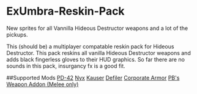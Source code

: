 # ExUmbra-Reskin-Pack
New sprites for all Vannilla Hideous Destructor weapons and a lot of the pickups.

This (should be) a multiplayer compatable reskin pack for Hideous Destructor.
This pack reskins all vanilla Hideous Destructor weapons and adds black fingerless gloves to their HUD graphics.
So far there are no sounds in this pack, insurgancy fx is a good fit.

##Supported Mods
[PD-42](https://gitlab.com/icarus-innovations/hdest-addons/pd-42)
[Nyx](https://gitlab.com/icarus-innovations/hdest-addons/nyx)
[Kauser](https://www.mediafire.com/file/3ui139l6nl1sqc6/.355_mauser.zip/file)
[Defiler](https://gitlab.com/accensi/hd-addons/defiler)
[Corporate Armor](https://codeberg.org/TwelveEyes/hd_uacarmour/)
[PB's Weapon Addon (Melee only)](https://github.com/Mohl97/PB-Weapon-Addon-Mohl-Edition)
